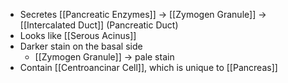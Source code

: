 - Secretes [[Pancreatic Enzymes]] -> [[Zymogen Granule]] -> [[Intercalated Duct]] (Pancreatic Duct)
- Looks like [[Serous Acinus]]
- Darker stain on the basal side
	- [[Zymogen Granule]] -> pale stain
- Contain [[Centroancinar Cell]], which is unique to [[Pancreas]]